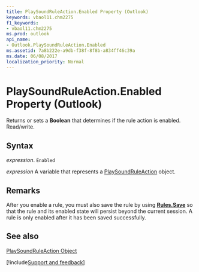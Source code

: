 ```yaml
---
title: PlaySoundRuleAction.Enabled Property (Outlook)
keywords: vbaol11.chm2275
f1_keywords:
- vbaol11.chm2275
ms.prod: outlook
api_name:
- Outlook.PlaySoundRuleAction.Enabled
ms.assetid: 7a8b222e-a9db-f38f-8f8b-a834ff46c39a
ms.date: 06/08/2017
localization_priority: Normal
---
```



# PlaySoundRuleAction.Enabled Property (Outlook)

Returns or sets a  **Boolean** that determines if the rule action is enabled. Read/write.


## Syntax

_expression_. `Enabled`

_expression_ A variable that represents a [PlaySoundRuleAction](./Outlook.PlaySoundRuleAction.md) object.


## Remarks

After you enable a rule, you must also save the rule by using  **[Rules.Save](Outlook.Rules.Save.md)** so that the rule and its enabled state will persist beyond the current session. A rule is only enabled after it has been saved successfully.


## See also


[PlaySoundRuleAction Object](Outlook.PlaySoundRuleAction.md)

[!include[Support and feedback](~/includes/feedback-boilerplate.md)]
